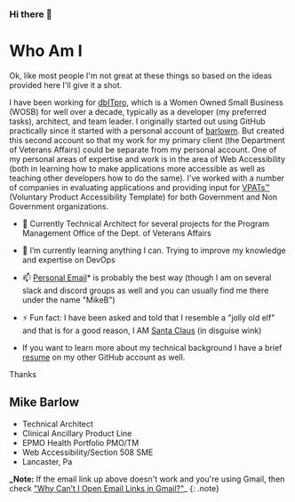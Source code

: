 ### Hi there 👋

<!--
**michael-barlow3/michael-barlow3** is a ✨ _special_ ✨ repository because its `README.md` (this file) appears on your GitHub profile.

Here are some ideas to get you started:

- 🔭 I’m currently working on ...
- 🌱 I’m currently learning ...
- 👯 I’m looking to collaborate on ...
- 🤔 I’m looking for help with ...
- 💬 Ask me about ...
- 📫 How to reach me: ...
- 😄 Pronouns: ...
- ⚡ Fun fact: ...

-->

# Who Am I
Ok, like most people I'm not great at these things so based on the ideas provided here I'll give it a shot.





I have been working for <a href="https://dbitpro.com" target="_blank" title="Opens in new window">dbITpro</a>, which is a Women Owned Small Business (WOSB) for well over a decade, typically as a developer (my preferred tasks), architect, and team leader. I originally started out using GitHub practically since it started with a personal account of <a href="https://github.com/barlowm" target="_blank" title="Opens in new window">barlowm</a>. But created this second account so that my work for my primary client (the Department of Veterans Affairs) could be separate from my personal account.
One of my personal areas of expertise and work is in the area of Web Accessibility (both in learning how to make applications more accessible as well as teaching other developers how to do the same). I've worked with a number of companies in evaluating applications and providing input for <a href="https://www.itic.org/policy/accessibility/vpat" target="_blank" title="Opens in new window">VPATs™</a> (Voluntary Product Accessibility Template) for both Government and Non Government organizations.

- 🔭 Currently Technical Architect for several projects for the Program Management Office of the Dept. of Veterans Affairs
- 🌱 I’m currently learning anything I can. Trying to improve my knowledge and expertise on DevOps
- 📫 [Personal Email](mailto:barlowm@gmail.com?subject=Read%20your%20GitHub%20profile...&body=and%20would%20like%20to%20discuss%20something%20with%20you...)* is probably the best way (though I am on several slack and discord groups as well and you can usually find me there under the name "MikeB")



- ⚡ Fun fact: I have been asked and told that I resemble a "jolly old elf" and that is for a good reason, I AM <a href="https://github.com/michael-barlow3/michael-barlow3/blob/main/images/SantaProfilePicSML.jpg?raw=true" target="_blank" title="Opens in new window">Santa Claus</a> (in disguise wink)
- If you want to learn more about my technical background I have a brief <a href="https://github.com/barlowm/barlowm/blob/master/m.barlow-resume-Sept2020.pdf" target="_blank" title="Opens in new window">resume</a> on my other GitHub account as well.

Thanks

## Mike Barlow
- Technical Architect
- Clinical Ancillary Product Line
- EPMO Health Portfolio PMO/TM
- Web Accessibility/Section 508 SME
- Lancaster, Pa


**_Note:** If the email link up above doesn't work and you're using Gmail, then check <a href="https://www.timeatlas.com/email-links-chrome-gmail/" target="_blank">"Why Can’t I Open Email Links in Gmail?"</a>_
{: .note}
